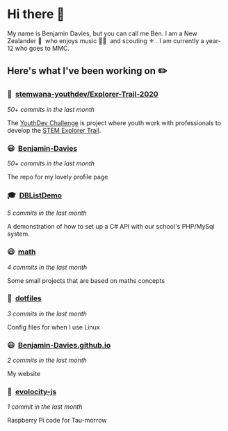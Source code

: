 # Hi there 👋

My name is Benjamin Davies, but you can call me Ben. I am a New Zealander 🥝 &nbsp;who enjoys music 🎸🎷 &nbsp;and scouting ⚜️ . I am currently a year-12 who goes to MMC.

## Here's what I've been working on ✏️


### 🤵&nbsp; [stemwana-youthdev/Explorer-Trail-2020](https://stemexplorertrail.nz)

*50+ commits in the last month*

The [YouthDev Challenge](https://stemwana.nz/2020-stem-initiative/#page-484:~:text=YOUTHDEV%20CHALLENGE) is project where youth work with professionals to develop the [STEM Explorer Trail](https://stemexplorertrail.nz/).


### 😃&nbsp; [Benjamin-Davies](https://github.com/Benjamin-Davies/Benjamin-Davies)

*50+ commits in the last month*

The repo for my lovely profile page


### 🎓&nbsp; [DBListDemo](https://github.com/Benjamin-Davies/DBListDemo)

*5 commits in the last month*

A demonstration of how to set up a C# API with our school's PHP/MySql system.


### 😃&nbsp; [math](https://benjamin-davies.github.io/math/)

*4 commits in the last month*

Some small projects that are based on maths concepts


### 🐧&nbsp; [dotfiles](https://github.com/Benjamin-Davies/dotfiles)

*3 commits in the last month*

Config files for when I use Linux


### 😃&nbsp; [Benjamin-Davies.github.io](https://Benjamin-Davies.github.io/)

*2 commits in the last month*

My website


### 🚗&nbsp; [evolocity-js](https://github.com/Benjamin-Davies/evolocity-js)

*1 commit in the last month*

Raspberry Pi code for Tau-morrow


